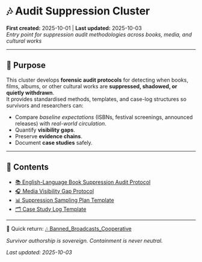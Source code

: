 # 🎶 Audit Suppression Cluster  
**First created:** 2025-10-01 | **Last updated:** 2025-10-03  
*Entry point for suppression audit methodologies across books, media, and cultural works*  

---

## 🌱 Purpose  

This cluster develops **forensic audit protocols** for detecting when books, films, albums, or other cultural works are **suppressed, shadowed, or quietly withdrawn**.  
It provides standardised methods, templates, and case-log structures so survivors and researchers can:  

- Compare *baseline expectations* (ISBNs, festival screenings, announced releases) with *real-world circulation*.  
- Quantify **visibility gaps**.  
- Preserve **evidence chains**.  
- Document **case studies** safely.  

---

## 📂 Contents  

- [📚 English-Language Book Suppression Audit Protocol](./📚_audit_suppression_protocol_english.md)  
- [🎧 Media Visibility Gap Protocol](./🎧_media_visibility_gap_protocol.md)  
- [📊 Suppression Sampling Plan Template](./📊_suppression_sampling_plan_template.md)  
- [🗂️ Case Study Log Template](./🗂️_case_study_log_template.md)  

---

📎 Quick return: [🎶 Banned_Broadcasts_Cooperative](../README.md)  

*Survivor authorship is sovereign. Containment is never neutral.*  

_Last updated: 2025-10-03_
